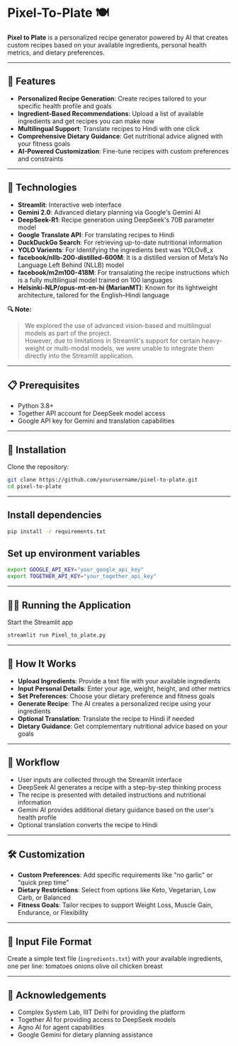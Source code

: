 # Pixel-To-Plate 🍽️

**Pixel to Plate** is a personalized recipe generator powered by AI that creates custom recipes based on your available ingredients, personal health metrics, and dietary preferences.

---

## 🌟 Features

- **Personalized Recipe Generation**: Create recipes tailored to your specific health profile and goals  
- **Ingredient-Based Recommendations**: Upload a list of available ingredients and get recipes you can make now  
- **Multilingual Support**: Translate recipes to Hindi with one click  
- **Comprehensive Dietary Guidance**: Get nutritional advice aligned with your fitness goals  
- **AI-Powered Customization**: Fine-tune recipes with custom preferences and constraints  

---

## 🔧 Technologies

- **Streamlit**: Interactive web interface  
- **Gemini 2.0**: Advanced dietary planning via Google's Gemini AI  
- **DeepSeek-R1**: Recipe generation using DeepSeek's 70B parameter model  
- **Google Translate API**: For translating recipes to Hindi  
- **DuckDuckGo Search**: For retrieving up-to-date nutritional information
- **YOLO Varients**: For Identifying the ingredients best was YOLOv8_x 
- **facebook/nllb-200-distilled-600M**: It is a distilled version of Meta’s No Language Left Behind (NLLB) model
- **facebook/m2m100-418M**: For transalating the recipe instructions which is a fully multilingual model trained on 100 languages
- **Helsinki-NLP/opus-mt-en-hi (MarianMT)**: Known for its lightweight architecture, tailored for the English–Hindi language

**🔍 Note:**  
> We explored the use of advanced vision-based and multilingual models as part of the project.  
> However, due to limitations in Streamlit's support for certain heavy-weight or multi-modal models, we were unable to integrate them directly into the Streamlit application.
---

## 📋 Prerequisites

- Python 3.8+  
- Together API account for DeepSeek model access  
- Google API key for Gemini and translation capabilities  

---

## 🚀 Installation

Clone the repository:
```bash
git clone https://github.com/yourusername/pixel-to-plate.git
cd pixel-to-plate
```

---

## Install dependencies
```bash
pip install -r requirements.txt
```

## Set up environment variables
```bash
export GOOGLE_API_KEY="your_google_api_key"
export TOGETHER_API_KEY="your_together_api_key"
```

---

## 🏃‍♂️ Running the Application
Start the Streamlit app
```bash
streamlit run Pixel_to_plate.py
```

---

## 🧠 How It Works

- **Upload Ingredients**: Provide a text file with your available ingredients  
- **Input Personal Details**: Enter your age, weight, height, and other metrics  
- **Set Preferences**: Choose your dietary preference and fitness goals  
- **Generate Recipe**: The AI creates a personalized recipe using your ingredients  
- **Optional Translation**: Translate the recipe to Hindi if needed  
- **Dietary Guidance**: Get complementary nutritional advice based on your goals  

---

## 🔄 Workflow

- User inputs are collected through the Streamlit interface  
- DeepSeek AI generates a recipe with a step-by-step thinking process  
- The recipe is presented with detailed instructions and nutritional information  
- Gemini AI provides additional dietary guidance based on the user's health profile  
- Optional translation converts the recipe to Hindi  

---

## 🛠️ Customization

- **Custom Preferences**: Add specific requirements like "no garlic" or "quick prep time"  
- **Dietary Restrictions**: Select from options like Keto, Vegetarian, Low Carb, or Balanced  
- **Fitness Goals**: Tailor recipes to support Weight Loss, Muscle Gain, Endurance, or Flexibility  

---

## 📄 Input File Format

Create a simple text file (`ingredients.txt`) with your available ingredients, one per line:
tomatoes
onions
olive oil
chicken breast

---

## 🙏 Acknowledgements
- Complex System Lab, IIIT Delhi for providing the platform
- Together AI for providing access to DeepSeek models  
- Agno AI for agent capabilities  
- Google Gemini for dietary planning assistance 
